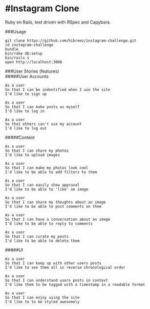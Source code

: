 #Instagram Clone
======
Ruby on Rails, test driven with RSpec and Capybara.

###Usage
```
git clone https://github.com/hibreez/instagram-challenge.git
cd instagram-challenge
bundle
bin/rake db:setup
bin/rails s
open http://localhost:3000
```

###User Stories (features)  
#####User Accounts
```
As a user
So that I can be indentified when I use the site
I'd like to sign up
```

```
As a user
So that I can make posts as myself
I'd like to log in
```

```
As a user
So that others can't use my account
I'd like to log out
```

#####Content
```
As a user
So that I can share my photos
I'd like to upload images
```

```
As a user
So that I can make my photos look cool
I'd like to be able to add filters to them
```

```
As a user
So that I can easily show approval
I'd like to be able to 'like' an image
```

```
As a user
So that I can share my thoughts about an image
I'd like to be able to post comments on them
```

```
As a user
So that I can have a conversation about an image
I'd like to be able to reply to comments
```

```
As a user
So that I can curate my posts 
I'd like to be able to delete them
```

#####UI
```
As a user
So that I can keep up with other users posts
I'd like to see them all in reverse chronological order
```

```
As a user
So that I can understand users posts in context
I'd like them to be tagged with a timestamp in a readable format
```

```
As a user
So that I can enjoy using the site
I'd like to to be styled awesomely
```
